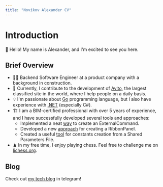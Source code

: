 ```yaml
---
title: "Novikov Alexander CV"
---
```


# Introduction

👋 Hello! My name is Alexander, and I'm excited to see you here.

## Brief Overview

* 👨‍💻 Backend Software Engineer at a product company with a background in construction.
* 🚀 Currently, I contribute to the development of [Avito](http://avito.ru), the largest classified site in the world, where I help people on a daily basis.
* 💡 I'm passionate about [Go](https://go.dev/) programming language, but I also have experience with [.NET](https://dotnet.microsoft.com/en-us/) (especially C#).
* 🏗 I am a BIM-certified professional with over 5 years of experience, and I have successfully developed several tools and approaches:
  * Implemented a neat [way](https://github.com/novikov-ai/revit-basic-command) to create an ExternalCommand.
  * Developed a new [approach](https://github.com/novikov-ai/revit-ribbon-builder) for creating a RibbonPanel.
  * Created a useful [tool](https://github.com/novikov-ai/revit-sp-transfer) for constants creation from a Shared Parameters File.
* ♟ In my free time, I enjoy playing chess. Feel free to challenge me on [lichess.org](https://lichess.org/@/ainovikov).

## Blog

Check out [my tech blog](https://t.me/time2code) in telegram!